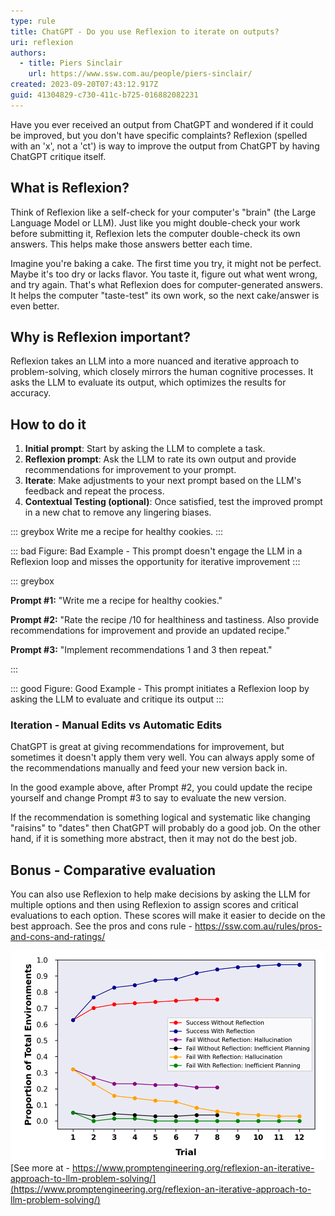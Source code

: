 ```yaml
---
type: rule
title: ChatGPT - Do you use Reflexion to iterate on outputs?
uri: reflexion
authors:
  - title: Piers Sinclair
    url: https://www.ssw.com.au/people/piers-sinclair/
created: 2023-09-20T07:43:12.917Z
guid: 41304829-c730-411c-b725-016882082231
---
```


Have you ever received an output from ChatGPT and wondered if it could be improved, but you don't have specific complaints? Reflexion (spelled with an 'x', not a 'ct') is way to improve the output from ChatGPT by having ChatGPT critique itself.

<!--endintro-->

## What is Reflexion?

Think of Reflexion like a self-check for your computer's "brain" (the Large Language Model or LLM). Just like you might double-check your work before submitting it, Reflexion lets the computer double-check its own answers. This helps make those answers better each time.

Imagine you're baking a cake. The first time you try, it might not be perfect. Maybe it's too dry or lacks flavor. You taste it, figure out what went wrong, and try again. That's what Reflexion does for computer-generated answers. It helps the computer "taste-test" its own work, so the next cake/answer is even better.

## Why is Reflexion important?

Reflexion takes an LLM into a more nuanced and iterative approach to problem-solving, which closely mirrors the human cognitive processes. It asks the LLM to evaluate its output, which optimizes the results for accuracy.

## How to do it

1. **Initial prompt**: Start by asking the LLM to complete a task.
2. **Reflexion prompt**: Ask the LLM to rate its own output and provide recommendations for improvement to your prompt.
3. **Iterate**: Make adjustments to your next prompt based on the LLM's feedback and repeat the process.
4. **Contextual Testing (optional)**: Once satisfied, test the improved prompt in a new chat to remove any lingering biases.

::: greybox
Write me a recipe for healthy cookies.
:::

::: bad 
Figure: Bad Example - This prompt doesn't engage the LLM in a Reflexion loop and misses the opportunity for iterative improvement
:::

::: greybox

**Prompt #1:** "Write me a recipe for healthy cookies."

**Prompt #2:** "Rate the recipe /10 for healthiness and tastiness. Also provide recommendations for improvement and provide an updated recipe."

**Prompt #3:** "Implement recommendations 1 and 3 then repeat."

:::

::: good 
Figure: Good Example - This prompt initiates a Reflexion loop by asking the LLM to evaluate and critique its output
:::

### Iteration - Manual Edits vs Automatic Edits
ChatGPT is great at giving recommendations for improvement, but sometimes it doesn't apply them very well. You can always apply some of the recommendations manually and feed your new version back in.

In the good example above, after Prompt #2, you could update the recipe yourself and change Prompt #3 to say to evaluate the new version.

If the recommendation is something logical and systematic like changing "raisins" to "dates" then ChatGPT will probably do a good job.
On the other hand, if it is something more abstract, then it may not do the best job.

## Bonus - Comparative evaluation

You can also use Reflexion to help make decisions by asking the LLM for multiple options and then using Reflexion to assign scores and critical evaluations to each option. These scores will make it easier to decide on the best approach. See the pros and cons rule - https://ssw.com.au/rules/pros-and-cons-and-ratings/

![Figure: Reflexion delivers better results](reflexionresults.png)
[See more at - https://www.promptengineering.org/reflexion-an-iterative-approach-to-llm-problem-solving/](https://www.promptengineering.org/reflexion-an-iterative-approach-to-llm-problem-solving/)
